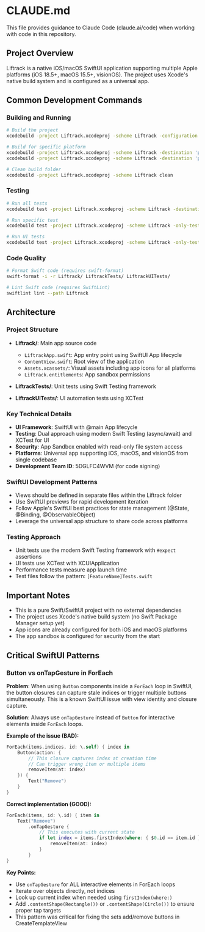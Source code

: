 # CLAUDE.md

This file provides guidance to Claude Code (claude.ai/code) when working with code in this repository.

## Project Overview

Liftrack is a native iOS/macOS SwiftUI application supporting multiple Apple platforms (iOS 18.5+, macOS 15.5+, visionOS). The project uses Xcode's native build system and is configured as a universal app.

## Common Development Commands

### Building and Running
```bash
# Build the project
xcodebuild -project Liftrack.xcodeproj -scheme Liftrack -configuration Debug build

# Build for specific platform
xcodebuild -project Liftrack.xcodeproj -scheme Liftrack -destination 'platform=iOS Simulator,name=iPhone 16'
xcodebuild -project Liftrack.xcodeproj -scheme Liftrack -destination 'platform=macOS'

# Clean build folder
xcodebuild -project Liftrack.xcodeproj -scheme Liftrack clean
```

### Testing
```bash
# Run all tests
xcodebuild test -project Liftrack.xcodeproj -scheme Liftrack -destination 'platform=iOS Simulator,name=iPhone 16'

# Run specific test
xcodebuild test -project Liftrack.xcodeproj -scheme Liftrack -only-testing:LiftrackTests/TestClassName/testMethodName

# Run UI tests
xcodebuild test -project Liftrack.xcodeproj -scheme Liftrack -only-testing:LiftrackUITests
```

### Code Quality
```bash
# Format Swift code (requires swift-format)
swift-format -i -r Liftrack/ LiftrackTests/ LiftrackUITests/

# Lint Swift code (requires SwiftLint)
swiftlint lint --path Liftrack
```

## Architecture

### Project Structure
- **Liftrack/**: Main app source code
  - `LiftrackApp.swift`: App entry point using SwiftUI App lifecycle
  - `ContentView.swift`: Root view of the application
  - `Assets.xcassets/`: Visual assets including app icons for all platforms
  - `Liftrack.entitlements`: App sandbox permissions

- **LiftrackTests/**: Unit tests using Swift Testing framework
- **LiftrackUITests/**: UI automation tests using XCTest

### Key Technical Details
- **UI Framework**: SwiftUI with @main App lifecycle
- **Testing**: Dual approach using modern Swift Testing (async/await) and XCTest for UI
- **Security**: App Sandbox enabled with read-only file system access
- **Platforms**: Universal app supporting iOS, macOS, and visionOS from single codebase
- **Development Team ID**: 5DGLFC4WVM (for code signing)

### SwiftUI Development Patterns
- Views should be defined in separate files within the Liftrack folder
- Use SwiftUI previews for rapid development iteration
- Follow Apple's SwiftUI best practices for state management (@State, @Binding, @ObservableObject)
- Leverage the universal app structure to share code across platforms

### Testing Approach
- Unit tests use the modern Swift Testing framework with `#expect` assertions
- UI tests use XCTest with XCUIApplication
- Performance tests measure app launch time
- Test files follow the pattern: `[FeatureName]Tests.swift`

## Important Notes
- This is a pure Swift/SwiftUI project with no external dependencies
- The project uses Xcode's native build system (no Swift Package Manager setup yet)
- App icons are already configured for both iOS and macOS platforms
- The app sandbox is configured for security from the start

## Critical SwiftUI Patterns

### Button vs onTapGesture in ForEach
**Problem**: When using `Button` components inside a `ForEach` loop in SwiftUI, the button closures can capture stale indices or trigger multiple buttons simultaneously. This is a known SwiftUI issue with view identity and closure capture.

**Solution**: Always use `onTapGesture` instead of `Button` for interactive elements inside `ForEach` loops.

**Example of the issue (BAD):**
```swift
ForEach(items.indices, id: \.self) { index in
    Button(action: { 
        // This closure captures index at creation time
        // Can trigger wrong item or multiple items
        removeItem(at: index) 
    }) {
        Text("Remove")
    }
}
```

**Correct implementation (GOOD):**
```swift
ForEach(items, id: \.id) { item in
    Text("Remove")
        .onTapGesture {
            // This executes with current state
            if let index = items.firstIndex(where: { $0.id == item.id }) {
                removeItem(at: index)
            }
        }
}
```

**Key Points:**
- Use `onTapGesture` for ALL interactive elements in ForEach loops
- Iterate over objects directly, not indices
- Look up current index when needed using `firstIndex(where:)`
- Add `.contentShape(Rectangle())` or `.contentShape(Circle())` to ensure proper tap targets
- This pattern was critical for fixing the sets add/remove buttons in CreateTemplateView